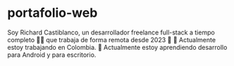 # portafolio-web
Soy Richard Castiblanco, un desarrollador freelance full-stack a tiempo completo 👨‍💻 que trabaja de forma remota desde 2023 🚀 🔭 Actualmente estoy trabajando en Colombia.  🌱 Actualmente estoy aprendiendo desarrollo para Android y para escritorio.

